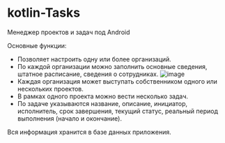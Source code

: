 # kotlin-Tasks
Менеджер проектов и задач под Android

Основные функции:

* Позволяет настроить одну или более организаций.
* По каждой организации можно заполнить основные сведения, штатное расписание, сведения о сотрудниках.
![image](https://user-images.githubusercontent.com/66421731/131147522-7bfbc68e-b0cb-4c55-a70a-331f9c58240a.png)
* Каждая организация может выступать собственником одного или нескольких проектов.
* В рамках одного проекта можно вести несколько задач. 
* По задаче указываются название, описание, инициатор, исполнитель, срок завершения, текущий статус, реальный период выполнения (начало и окончание).

Вся информация хранится в базе данных приложения.

